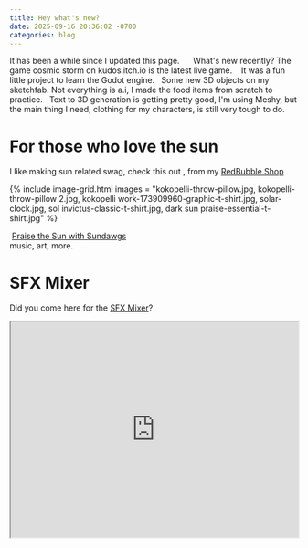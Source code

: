 ```yaml
---
title: Hey what's new?
date: 2025-09-16 20:36:02 -0700
categories: blog
---
```

It has been a while since I updated this page.  
  
What's new recently? The game cosmic storm on kudos.itch.io is the latest live game.   
It was a fun little project to learn the Godot engine.  
Some new 3D objects on my sketchfab. Not everything is a.i, I made the food items from scratch to practice.  
Text to 3D generation is getting pretty good, I'm using Meshy, but the main thing I need, clothing for my characters, is still very tough to do.  
 
# For those who love the sun
I like making sun related swag, check this out , from my <a href="https://www.redbubble.com/people/NickoGibson/shop">RedBubble Shop</a>   

{% include image-grid.html images = 
  "kokopelli-throw-pillow.jpg,
  kokopelli-throw-pillow 2.jpg,
  kokopelli work-173909960-graphic-t-shirt.jpg,
  solar-clock.jpg,
  sol invictus-classic-t-shirt.jpg,
  dark sun praise-essential-t-shirt.jpg"
%}

 <a href="https://linktr.ee/sundawgs">Praise the Sun with Sundawgs</a>  
music, art, more.    

# SFX Mixer
Did you come here for the <a href="https://nickogibson.github.io/SFX-Mixer/">SFX Mixer</a>?
<div 
	class="MixerContainer" 
	style="width: 100%; aspect-ratio: 4 / 3;">
	<iframe height="100%"  width="100%" src="https://nickogibson.github.io/SFX-Mixer/" title="SFX Mixer"></iframe>
</div>